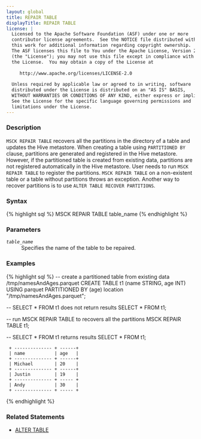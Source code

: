 ```yaml
---
layout: global
title: REPAIR TABLE
displayTitle: REPAIR TABLE
license: |
  Licensed to the Apache Software Foundation (ASF) under one or more
  contributor license agreements.  See the NOTICE file distributed with
  this work for additional information regarding copyright ownership.
  The ASF licenses this file to You under the Apache License, Version 2.0
  (the "License"); you may not use this file except in compliance with
  the License.  You may obtain a copy of the License at
 
     http://www.apache.org/licenses/LICENSE-2.0
 
  Unless required by applicable law or agreed to in writing, software
  distributed under the License is distributed on an "AS IS" BASIS,
  WITHOUT WARRANTIES OR CONDITIONS OF ANY KIND, either express or implied.
  See the License for the specific language governing permissions and
  limitations under the License.
---
```


### Description
`MSCK REPAIR TABLE` recovers all the partitions in the directory of a table and updates the Hive metastore. When creating a table using `PARTITIONED BY` clause, partitions are generated and registered in the Hive metastore. However, if the partitioned table is created from existing data, partitions are not registered automatically in the Hive metastore. User needs to run `MSCK REPAIR TABLE` to register the partitions. `MSCK REPAIR TABLE` on a non-existent table or a table without partitions throws an exception. Another way to recover partitions is to use `ALTER TABLE RECOVER PARTITIONS`.

### Syntax
{% highlight sql %}
MSCK REPAIR TABLE table_name
{% endhighlight %}

### Parameters
<dl>
  <dt><code><em>table_name</em></code></dt>
  <dd>Specifies the name of the table to be repaired.</dd>
</dl>

### Examples
{% highlight sql %}
 -- create a partitioned table from existing data /tmp/namesAndAges.parquet
 CREATE TABLE t1 (name STRING, age INT) USING parquet PARTITIONED BY (age)
     location "/tmp/namesAndAges.parquet";

 -- SELECT * FROM t1 does not return results
 SELECT * FROM t1;

 -- run MSCK REPAIR TABLE to recovers all the partitions
 MSCK REPAIR TABLE t1;

 -- SELECT * FROM t1 returns results
 SELECT * FROM t1;

     + -------------- + ------+
     | name           | age   |
     + -------------- + ------+
     | Michael        | 20    |
     + -------------- + ------+
     | Justin         | 19    |
     + -------------- + ----- +
     | Andy           | 30    |
     + -------------- + ----- +

{% endhighlight %}
### Related Statements
 * [ALTER TABLE](sql-ref-syntax-ddl-alter-table.html)

